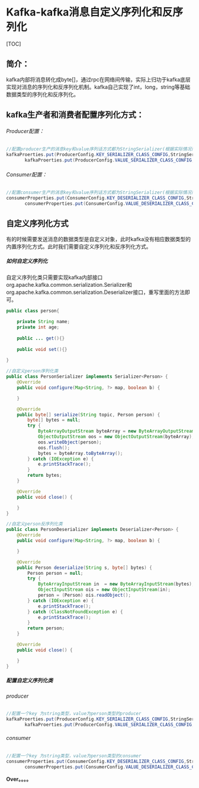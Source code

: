 # Kafka-kafka消息自定义序列化和反序列化

[TOC]

## 简介：

​	kafka内部将消息转化成byte[]，通过rpc在网络间传输，实际上归功于kafka底层实现对消息的序列化和反序列化机制。kafka自己实现了int，long，string等基础数据类型的序列化和反序列化。



## kafka生产者和消费者配置序列化方式：

###### Producer配置：

```java
//配置producer生产的消息key和value序列话方式都为StringSerializer(根据实际情况而定)
kafkaProerties.put(ProducerConfig.KEY_SERIALIZER_CLASS_CONFIG,StringSerializer.class);
       kafkaProerties.put(ProducerConfig.VALUE_SERIALIZER_CLASS_CONFIG,StringSerializer.class);
```

###### Consumer配置：

```java
//配置consumer生产的消息key和value序列话方式都为StringSerializer(根据实际情况而定)   
consumerProperties.put(ConsumerConfig.KEY_DESERIALIZER_CLASS_CONFIG,StringDeserializer.class);
       consumerProperties.put(ConsumerConfig.VALUE_DESERIALIZER_CLASS_CONFIG,StringDeserializer.class);
```



## 自定义序列化方式

有的时候需要发送消息的数据类型是自定义对象，此时kafka没有相应数据类型的内置序列化方式。此时我们需要自定义序列化和反序列化方式。

##### 如何自定义序列化

自定义序列化类只需要实现kafka内部接口org.apache.kafka.common.serialization.Serializer和org.apache.kafka.common.serialization.Deserializer接口，重写里面的方法即可。

```java
public class person{
    
    private String name;
    private int age;
    
    public ... get(){}
    
    public void set(){}
    
}
```



```java
//自定义person序列化类
public class PersonSerializer implements Serializer<Person> {
    @Override
    public void configure(Map<String, ?> map, boolean b) {

    }

    @Override
    public byte[] serialize(String topic, Person person) {
        byte[] bytes = null;
        try {
            ByteArrayOutputStream byteArray = new ByteArrayOutputStream();
            ObjectOutputStream oos = new ObjectOutputStream(byteArray);
            oos.writeObject(person);
            oos.flush();
            bytes = byteArray.toByteArray();
        } catch (IOException e) {
            e.printStackTrace();
        }
        return bytes;
    }

    @Override
    public void close() {

    }
}
```

```java
//自定义person反序列化类
public class PersonDeserializer implements Deserializer<Person> {
    @Override
    public void configure(Map<String, ?> map, boolean b) {

    }

    @Override
    public Person deserialize(String s, byte[] bytes) {
        Person person = null;
        try {
            ByteArrayInputStream in  = new ByteArrayInputStream(bytes);
            ObjectInputStream ois = new ObjectInputStream(in);
            person = (Person) ois.readObject();
        } catch (IOException e) {
            e.printStackTrace();
        } catch (ClassNotFoundException e) {
            e.printStackTrace();
        }
        return person;
    }

    @Override
    public void close() {

    }
}

```

##### 配置自定义序列化类

###### producer

```JAVA
//配置一个key 为string类型，value为person类型的producer
kafkaProerties.put(ProducerConfig.KEY_SERIALIZER_CLASS_CONFIG,StringSerializer.class);
       kafkaProerties.put(ProducerConfig.VALUE_SERIALIZER_CLASS_CONFIG,PersonSerializer.class);
```



###### consumer

```JAVA
//配置一个key 为string类型，value为person类型的consumer
consumerProperties.put(ConsumerConfig.KEY_DESERIALIZER_CLASS_CONFIG,StringDeserializer.class);
       consumerProperties.put(ConsumerConfig.VALUE_DESERIALIZER_CLASS_CONFIG,PersonSerializer.class);
```





**Over。。。。**